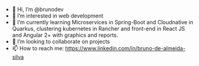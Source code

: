 - 👋 Hi, I’m @brunodev
- 👀 I’m interested in web development
- 🌱 I’m currently learning Microservices in Spring-Boot and Cloudnative in Quarkus, clustering kubernetes in Rancher and front-end in React JS and Angular 2+ with graphics and reports.
- 💞️ I’m looking to collaborate on projects
- 📫 How to reach me: https://www.linkedin.com/in/bruno-de-almeida-silva

<!---
bruno-almeida-silva/bruno-almeida-silva is a ✨ special ✨ repository because its `README.md` (this file) appears on your GitHub profile.
You can click the Preview link to take a look at your changes.
--->
